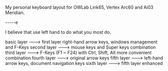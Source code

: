 My personal keyboard layout for OWLab Link65, Vertex Arc60 and Ai03 Meridian.

-----e

I believe that use left hand to do what you most do.

basic layer ---> first layer right-hand arrow keys, windows management and F-Keys
second layer ---> mouse keys and Super keys combination
third layer ---> F-Keys (F1 ~ F24) with Ctrl, Shift, Alt more convenient combination
fourth layer ---> original arrow keys
fifth layer ---> left-hand arrow keys, document navigation keys
sixth layer ---> fifth layer enhanced
